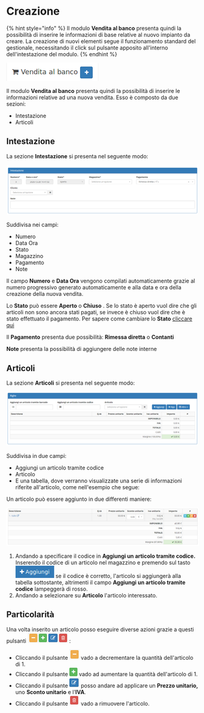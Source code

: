 # Creazione

{% hint style="info" %}
Il modulo **Vendita al banco** presenta quindi la possibilità di inserire le informazioni di base relative al nuovo impianto da creare. La creazione di nuovi elementi segue il funzionamento standard del gestionale, necessitando il click sul pulsante apposito all'interno dell'intestazione del modulo.
{% endhint %}

![](../../.gitbook/assets/vendita2.png)

Il modulo **Vendita al banco** presenta quindi la possibilità di inserire le informazioni relative ad una nuova vendita. Esso è composto da due sezioni:

* Intestazione
* Articoli

## Intestazione

La sezione **Intestazione** si presenta nel seguente modo:

![](../../.gitbook/assets/vend2.png)

Suddivisa nei campi:

* Numero
* Data Ora
* Stato
* Magazzino
* Pagamento
* Note

Il campo **Numero** e **Data Ora** vengono compilati automaticamente grazie al numero progressivo generato automaticamente e alla data e ora della creazione della nuova vendita.

Lo **Stato** può essere **Aperto** o **Chiuso** . Se lo stato è aperto vuol dire che gli articoli non sono ancora stati pagati, se invece è chiuso vuol dire che è stato effettuato il pagamento. Per sapere come cambiare lo **Stato** [cliccare qui](azioni-aggiuntive.md)

Il **Pagamento** presenta due possibilità: **Rimessa diretta** o **Contanti**

**Note** presenta la possibilità di aggiungere delle note interne

## Articoli

La sezione **Articoli** si presenta nel seguente modo:

![](../../.gitbook/assets/vend3.png)

Suddivisa in due campi:

* Aggiungi un articolo tramite codice
* Articolo
* E una tabella, dove verranno visualizzate una serie di informazioni riferite all'articolo, come nell'esempio che segue:

Un articolo può essere aggiunto in due differenti maniere:

![](../../.gitbook/assets/vend4.png)

1. Andando a specificare il codice in **Aggiungi un articolo tramite codice.** Inserendo il codice di un articolo nel magazzino e premendo sul tasto ![](../../.gitbook/assets/aggiungi.png) se il codice è corretto, l'articolo si aggiungerà alla tabella sottostante, altrimenti il campo **Aggiungi un articolo tramite codice** lampeggerà di rosso.
2. Andando a selezionare su **Articolo** l'articolo interessato.

## Particolarità

Una volta inserito un articolo posso eseguire diverse azioni grazie a questi pulsanti ![](../../.gitbook/assets/undefined.png) :

* Cliccando il pulsante ![](../../.gitbook/assets/giallo.png) vado a decrementare la quantità dell'articolo di 1.
* Cliccando il pulsante ![](../../.gitbook/assets/verde.png) vado ad aumentare la quantità dell'articolo di 1.
* Cliccando il pulsante ![](../../.gitbook/assets/blue%20%281%29%20%281%29.png) posso andare ad applicare un **Prezzo unitario,** uno **Sconto unitario** e l'**IVA**.
* Cliccando il pulsante ![](../../.gitbook/assets/rosso.png) vado a rimuovere l'articolo.

